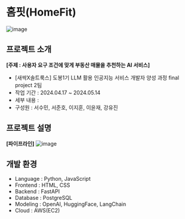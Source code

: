 # 홈핏(HomeFit)
![image](https://github.com/seojunho97/final-project-2th/assets/106465767/97fed065-ea74-4f10-a3c2-bae1e361330c)

## 프로젝트 소개
<strong>[주제 : 사용자 요구 조건에 맞게 부동산 매물을 추천하는 AI 서비스]</strong><br/>
- [새싹X솔트룩스] 도봉1기 LLM 활용 인공지능 서비스 개발자 양성 과정 final project 2팀
- 작업 기간 : 2024.04.17 ~ 2024.05.14
- 세부 내용 : 
- 구성원 : 서수민, 서준호, 이지훈, 이윤재, 강유진

## 프로젝트 설명
<strong>[파이프라인]</strong>
![image](https://github.com/seojunho97/final-project-2th/assets/106465767/e887f26d-a783-4bd1-98da-d4828c5b1b64)

## 개발 환경
- Language : Python, JavaScript <br/>
- Frontend : HTML, CSS<br/>
- Backend : FastAPI<br/>
- Database : PostgreSQL<br/>
- Modeling : OpenAI, HuggingFace, LangChain<br/>
- Cloud : AWS(EC2)<br/>